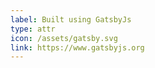 ```yaml
---
label: Built using GatsbyJs
type: attr
icon: /assets/gatsby.svg
link: https://www.gatsbyjs.org
---
```

